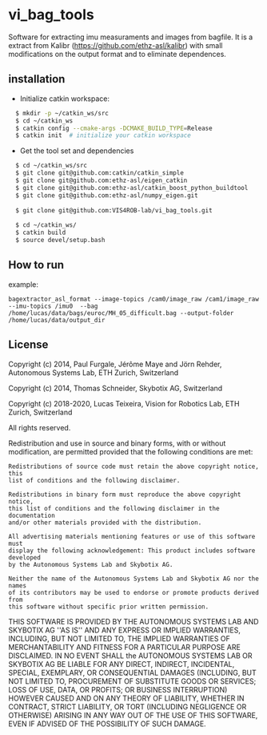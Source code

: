 vi_bag_tools
=================
Software for extracting imu measuraments and images from bagfile. It is a extract from Kalibr (https://github.com/ethz-asl/kalibr) with small modifications on the output format and to eliminate dependences.

installation
-------------------
* Initialize catkin workspace:
```sh
  $ mkdir -p ~/catkin_ws/src
  $ cd ~/catkin_ws
  $ catkin config --cmake-args -DCMAKE_BUILD_TYPE=Release
  $ catkin init  # initialize your catkin workspace
```
* Get the tool set and dependencies
```sh
  $ cd ~/catkin_ws/src
  $ git clone git@github.com:catkin/catkin_simple
  $ git clone git@github.com:ethz-asl/eigen_catkin
  $ git clone git@github.com:ethz-asl/catkin_boost_python_buildtool
  $ git clone git@github.com:ethz-asl/numpy_eigen.git
  
  $ git clone git@github.com:VIS4ROB-lab/vi_bag_tools.git
  
  $ cd ~/catkin_ws/
  $ catkin build
  $ source devel/setup.bash
```


How to run
-------------------
example:

``
bagextractor_asl_format --image-topics /cam0/image_raw /cam1/image_raw --imu-topics /imu0  --bag /home/lucas/data/bags/euroc/MH_05_difficult.bag --output-folder /home/lucas/data/output_dir
``


License
-------------------
Copyright (c) 2014, Paul Furgale, Jérôme Maye and Jörn Rehder, Autonomous Systems Lab, 
                    ETH Zurich, Switzerland

Copyright (c) 2014, Thomas Schneider, Skybotix AG, Switzerland

Copyright (c) 2018-2020, Lucas Teixeira, Vision for Robotics Lab, 
                    ETH Zurich, Switzerland

All rights reserved.

Redistribution and use in source and binary forms, with or without modification,
are permitted provided that the following conditions are met:

    Redistributions of source code must retain the above copyright notice, this 
    list of conditions and the following disclaimer.

    Redistributions in binary form must reproduce the above copyright notice, 
    this list of conditions and the following disclaimer in the documentation 
    and/or other materials provided with the distribution.

    All advertising materials mentioning features or use of this software must 
    display the following acknowledgement: This product includes software developed 
    by the Autonomous Systems Lab and Skybotix AG.

    Neither the name of the Autonomous Systems Lab and Skybotix AG nor the names 
    of its contributors may be used to endorse or promote products derived from 
    this software without specific prior written permission.

THIS SOFTWARE IS PROVIDED BY THE AUTONOMOUS SYSTEMS LAB AND SKYBOTIX AG ''AS IS'' 
AND ANY EXPRESS OR IMPLIED WARRANTIES, INCLUDING, BUT NOT LIMITED TO, THE IMPLIED 
WARRANTIES OF MERCHANTABILITY AND FITNESS FOR A PARTICULAR PURPOSE ARE DISCLAIMED. 
IN NO EVENT SHALL the AUTONOMOUS SYSTEMS LAB OR SKYBOTIX AG BE LIABLE FOR ANY DIRECT, 
INDIRECT, INCIDENTAL, SPECIAL, EXEMPLARY, OR CONSEQUENTIAL DAMAGES (INCLUDING, BUT 
NOT LIMITED TO, PROCUREMENT OF SUBSTITUTE GOODS OR SERVICES; LOSS OF USE, DATA, OR 
PROFITS; OR BUSINESS INTERRUPTION) HOWEVER CAUSED AND ON ANY THEORY OF LIABILITY, 
WHETHER IN CONTRACT, STRICT LIABILITY, OR TORT (INCLUDING NEGLIGENCE OR OTHERWISE) 
ARISING IN ANY WAY OUT OF THE USE OF THIS SOFTWARE, EVEN IF ADVISED OF THE POSSIBILITY 
OF SUCH DAMAGE.
